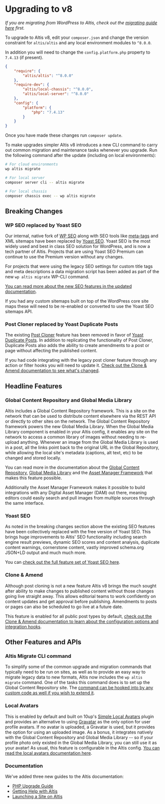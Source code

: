 # Upgrading to v8

_If you are migrating from WordPress to Altis, check out the [migrating guide here](../migrating-from-wordpress.md) first._

To upgrade to Altis v8, edit your `composer.json` and change the version constraint for `altis/altis` and any local environment modules to `^8.0.0`.

In addition you will need to change the `config.platform.php` property to `7.4.13` (if present).

```json
{
	"require": {
		"altis/altis": "^8.0.0"
	},
	"require-dev": {
		"altis/local-chassis": "^8.0.0",
		"altis/local-server": "^8.0.0"
	},
	"config": {
		"platform": {
			"php": "7.4.13"
		}
	}
}
```

Once you have made these changes run `composer update`.

To make upgrades simpler Altis v8 introduces a new CLI command to carry out common migration and maintenance tasks whenever you upgrade. Run the following command after the update (including on local environments):

```sh
# For cloud environments
wp altis migrate

# For local server
composer server cli -- altis migrate

# For local chassis
composer chassis exec -- wp altis migrate
```


## Breaking Changes

### WP SEO replaced by Yoast SEO

Our internal, native fork of [WP SEO](https://github.com/humanmade/wp-seo) along with SEO tools like [meta-tags](https://github.com/humanmade/meta-tags) and XML sitemaps have been replaced by [Yoast SEO](https://github.com/Yoast/wordpress-seo/). Yoast SEO is the most widely used and best in class SEO solution for WordPress, and is now a tech partner of Altis. Projects that are using Yoast SEO Premium can continue to use the Premium version without any changes.

For projects that were using the legacy SEO settings for custom title tags and meta descriptions a data migration script has been added as part of the new `wp altis migrate` WP-CLI command.

[You can read more about the new SEO features in the updated documentation](docs://seo/README.md).

If you had any custom sitemaps built on top of the WordPress core site maps these will need to be re-enabled or converted to use the Yoast SEO sitemaps API.


### Post Cloner replaced by Yoast Duplicate Posts

The existing [Post Cloner](https://github.com/humanmade/post-cloner) feature has been removed in favor of [Yoast Duplicate Posts](https://github.com/Yoast/duplicate-post). In addition to replicating the functionality of Post Cloner, Duplicate Posts also adds the ability to create amendments to a post or page without affecting the published content.

If you had code integrating with the legacy post cloner feature through any action or filter hooks you will need to update it. [Check out the Clone & Amend documentation to see what's changed](docs://workflow/clone-and-amend.md).


## Headline Features

### Global Content Repository and Global Media Library

Altis includes a Global Content Repository framework. This is a site on the network that can be used to distribute content elsewhere via the REST API or directly to other sites on the network. The Global Content Repository framework powers the new Global Media Library. When the Global Media Library component is enabled in your Altis config, it enables any site on the network to access a common library of images without needing to re-upload anything. Whenever an image from the Global Media Library is used in a post, all the links point back to the original URL in the Global Repository, while allowing the local site's metadata (captions, alt text, etc) to be changed and stored locally.

You can read more in the documentation about the [Global Content Repository](docs://core/global-content-repository.md), [Global Media Library](docs:///media/global-media-library.md) and the [Asset Manager Framework](docs://media/asset-manager-framework.md) that makes this feature possible.

Additionally the Asset Manager Framework makes it possible to build integrations with any Digital Asset Manager (DAM) out there, meaning editors could easily search and pull images from multiple sources through the same interface.

### Yoast SEO

As noted in the breaking changes section above the existing SEO features have been collectively replaced with the free version of Yoast SEO. This brings huge improvements to Altis' SEO functionality including search engine result previews, dynamic SEO scores and content analysis, duplicate content warnings, cornerstone content, vastly improved schema.org JSON+LD output and much much more.

You can [check out the full feature set of Yoast SEO here](https://yoast.com/wordpress/plugins/seo/).

### Clone & Amend

Although post cloning is not a new feature Altis v8 brings the much sought after ability to make changes to published content without those changes going live straight away. This allows editorial teams to work confidently on content updates and get approval before publishing. Amendments to posts or pages can also be scheduled to go live at a future date.

This feature is enabled for all public post types by default, [check out the Clone & Amend documentation to learn about the configuration options and integration hooks](docs://workflow/clone-and-amend.md).

## Other Features and APIs

### Altis Migrate CLI command

To simplify some of the common upgrade and migration commands that typically need to be run on sites, as well as to provide an easy way to migrate legacy data to new formats, Altis now includes the `wp altis migrate` command. One of the tasks this command does is to set up the Global Content Repository site. The [command can be hooked into by any custom code as well if you wish to extend it](docs://core/cli-command.md).

### Local Avatars

This is enabled by default and built on 10up's [Simple Local Avatars](https://github.com/10up/simple-local-avatars) plugin and provides an alternative to using [Gravatar](https://gravatar.com/) as the only option for user profile avatars. If no avatar is uploaded, a Gravatar is used, but it provides the option for using an uploaded image. As a bonus, it integrates natively with the Global Content Repository and Global Media Library -- so if your profile photo only existed in the Global Media Library, you can still use it as your avatar! As usual, this feature is configurable in the Altis config. [You can read the local avatars documentation here](docs://cms/local-avatars.md).

### Documentation

We've added three new guides to the Altis documentation:

* [PHP Upgrade Guide](../updating-php/README.md)
* [Getting Help with Altis](../getting-help-with-altis.md)
* [Launching a Site on Altis](../launching-a-site-on-altis.md)

